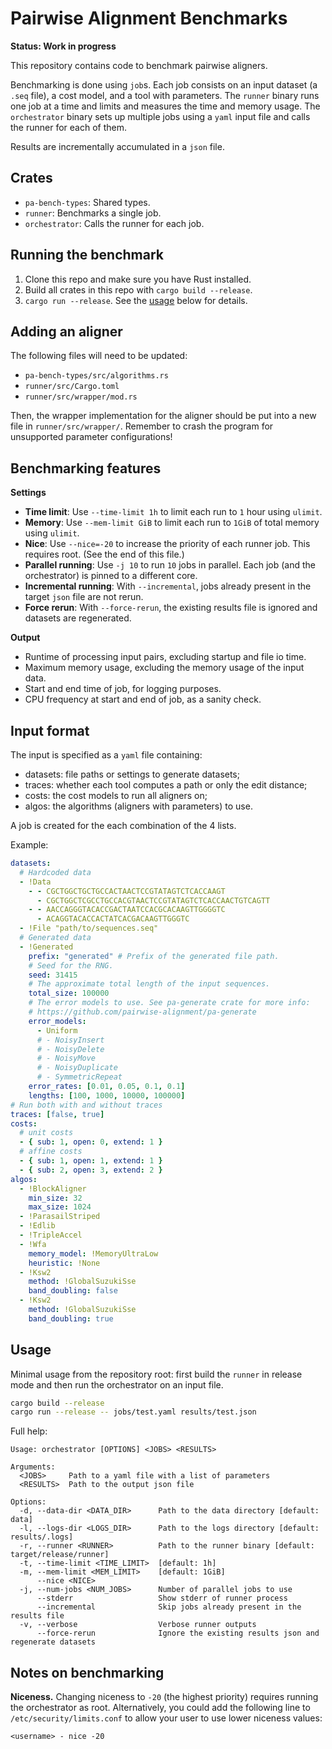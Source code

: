 # Pairwise Alignment Benchmarks

**Status: Work in progress**

This repository contains code to benchmark pairwise aligners.

Benchmarking is done using `job`s. Each job consists on an input dataset (a
`.seq` file), a cost model, and a tool with parameters. The `runner` binary runs one
job at a time and limits and measures the time and memory usage. The
`orchestrator` binary sets up multiple jobs using a `yaml` input file and calls the runner for each of them.

Results are incrementally accumulated in a `json` file.

## Crates

- `pa-bench-types`: Shared types.
- `runner`: Benchmarks a single job.
- `orchestrator`: Calls the runner for each job.

## Running the benchmark

1. Clone this repo and make sure you have Rust installed.
2. Build all crates in this repo with `cargo build --release`.
3. `cargo run --release`. See the [usage](#usage) below for details.

## Adding an aligner

The following files will need to be updated:

- `pa-bench-types/src/algorithms.rs`
- `runner/src/Cargo.toml`
- `runner/src/wrapper/mod.rs`

Then, the wrapper implementation for the aligner should be put into a new file
in `runner/src/wrapper/`. Remember to crash the program for unsupported parameter
configurations!

## Benchmarking features

**Settings**

- **Time limit**: Use `--time-limit 1h` to limit each run to `1` hour using `ulimit`.
- **Memory**: Use `--mem-limit GiB` to limit each run to `1GiB` of total memory using `ulimit`.
- **Nice**: Use `--nice=-20` to increase the priority of each runner job. This
  requires root. (See the end of this file.)
- **Parallel running**: Use `-j 10` to run `10` jobs in parallel. Each job (and
  the orchestrator) is pinned to a different core.
- **Incremental running**: With `--incremental`, jobs already present
  in the target `json` file are not rerun.
- **Force rerun**: With `--force-rerun`, the existing results file is ignored
  and datasets are regenerated.

**Output**

- Runtime of processing input pairs, excluding startup and file io time.
- Maximum memory usage, excluding the memory usage of the input data.
- Start and end time of job, for logging purposes.
- CPU frequency at start and end of job, as a sanity check.

## Input format

The input is specified as a `yaml` file containing:

- datasets: file paths or settings to generate datasets;
- traces: whether each tool computes a path or only the edit distance;
- costs: the cost models to run all aligners on;
- algos: the algorithms (aligners with parameters) to use.

A job is created for the each combination of the 4 lists.

Example:

```yaml
datasets:
  # Hardcoded data
  - !Data
    - - CGCTGGCTGCTGCCACTAACTCCGTATAGTCTCACCAAGT
      - CGCTGGCTCGCCTGCCACGTAACTCCGTATAGTCTCACCAACTGTCAGTT
    - - AACCAGGGTACACCGACTAATCCACGCACAAGTTGGGGTC
      - ACAGGTACACCACTATCACGACAAGTTGGGTC
  - !File "path/to/sequences.seq"
  # Generated data
  - !Generated
    prefix: "generated" # Prefix of the generated file path.
    # Seed for the RNG.
    seed: 31415
    # The approximate total length of the input sequences.
    total_size: 100000
    # The error models to use. See pa-generate crate for more info:
    # https://github.com/pairwise-alignment/pa-generate
    error_models:
      - Uniform
      # - NoisyInsert
      # - NoisyDelete
      # - NoisyMove
      # - NoisyDuplicate
      # - SymmetricRepeat
    error_rates: [0.01, 0.05, 0.1, 0.1]
    lengths: [100, 1000, 10000, 100000]
# Run both with and without traces
traces: [false, true]
costs:
  # unit costs
  - { sub: 1, open: 0, extend: 1 }
  # affine costs
  - { sub: 1, open: 1, extend: 1 }
  - { sub: 2, open: 3, extend: 2 }
algos:
  - !BlockAligner
    min_size: 32
    max_size: 1024
  - !ParasailStriped
  - !Edlib
  - !TripleAccel
  - !Wfa
    memory_model: !MemoryUltraLow
    heuristic: !None
  - !Ksw2
    method: !GlobalSuzukiSse
    band_doubling: false
  - !Ksw2
    method: !GlobalSuzukiSse
    band_doubling: true
```

## Usage

Minimal usage from the repository root: first build the `runner` in release mode
and then run the orchestrator on an input file.

```sh
cargo build --release
cargo run --release -- jobs/test.yaml results/test.json
```

Full help:

```text
Usage: orchestrator [OPTIONS] <JOBS> <RESULTS>

Arguments:
  <JOBS>     Path to a yaml file with a list of parameters
  <RESULTS>  Path to the output json file

Options:
  -d, --data-dir <DATA_DIR>      Path to the data directory [default: data]
  -l, --logs-dir <LOGS_DIR>      Path to the logs directory [default: results/.logs]
  -r, --runner <RUNNER>          Path to the runner binary [default: target/release/runner]
  -t, --time-limit <TIME_LIMIT>  [default: 1h]
  -m, --mem-limit <MEM_LIMIT>    [default: 1GiB]
      --nice <NICE>
  -j, --num-jobs <NUM_JOBS>      Number of parallel jobs to use
      --stderr                   Show stderr of runner process
      --incremental              Skip jobs already present in the results file
  -v, --verbose                  Verbose runner outputs
      --force-rerun              Ignore the existing results json and regenerate datasets
```

## Notes on benchmarking

**Niceness.**
Changing niceness to `-20` (the highest priority) requires running the
orchestrator as root. Alternatively, you could add the following line to
`/etc/security/limits.conf` to allow your user to use lower niceness values:

```text
<username> - nice -20
```
